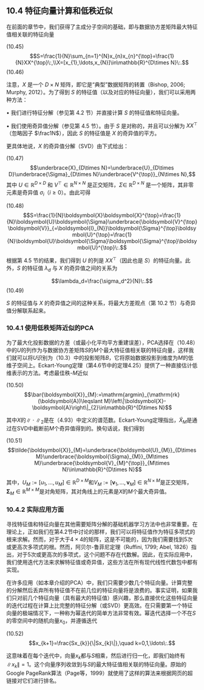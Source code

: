 
## 10.4 特征向量计算和低秩近似 

在前面的章节中，我们获得了主成分子空间的基础，即与数据协方差矩阵最大特征值相关联的特征向量

(10.45)
$$S=\frac{1}{N}\sum_{n=1}^{N}x_{n}x_{n}^{\top}=\frac{1}{N}XX^{\top}\:,\\X=[x_{1},\ldots,x_{N}]\in\mathbb{R}^{D\times N}\:.$$
(10.46)

注意，$X$ 是一个 $D\times N$ 矩阵，即它是“典型”数据矩阵的转置（Bishop, 2006; Murphy, 2012）。为了得到 $S$ 的特征值（以及对应的特征向量），我们可以采用两种方法：

$\bullet$ 我们进行特征分解（参见第 4.2 节）并直接计算 $S$ 的特征值和特征向量。

$\bullet$ 我们使用奇异值分解（参见第 4.5 节）。由于 $S$ 是对称的，并且可以分解为 $XX^\top$（忽略因子 $\frac1N$），因此 $S$ 的特征值是 $X$ 的奇异值的平方。

更具体地说，$X$ 的奇异值分解（SVD）由下式给出：

(10.47)
$$\underbrace{X}_{D\times N}=\underbrace{U}_{D\times D}\underbrace{\Sigma}_{D\times N}\underbrace{V^{\top}}_{N\times N},$$
其中 $U\in \mathbb{R} ^{D\times D}$ 和 $V^\top\in\mathbb{R}^{N\times N}$ 是正交矩阵，$\Sigma\in$ $\mathbb{R}^{D\times N}$ 是一个矩阵，其非零元素是奇异值 $\sigma_i$（$i\geqslant 0$）。由此可得

(10.48)
$$S=\frac{1}{N}\boldsymbol{X}\boldsymbol{X}^{\top}=\frac{1}{N}\boldsymbol{U}\boldsymbol{\Sigma}\underbrace{\boldsymbol{V}^{\top}\boldsymbol{V}}_{=\boldsymbol{I}_{N}}\boldsymbol{\Sigma}^{\top}\boldsymbol{U}^{\top}=\frac{1}{N}\boldsymbol{U}\boldsymbol{\Sigma}\boldsymbol{\Sigma}^{\top}\boldsymbol{U}^{\top}\:.$$

根据第 4.5 节的结果，我们得到 $U$ 的列是 $XX^\top$（因此也是 $S$）的特征向量。此外，$S$ 的特征值 $\lambda_d$ 与 $X$ 的奇异值之间的关系为

$$\lambda_d=\frac{\sigma_d^2}{N}\:.$$
(10.49)

$S$ 的特征值与 $X$ 的奇异值之间的这种关系，将最大方差观点（第 10.2 节）与奇异值分解联系起来。

### 10.4.1 使用低秩矩阵近似的PCA

为了最大化投影数据的方差（或最小化平均平方重建误差），PCA选择在（10.48）中的$U$的列作为与数据协方差矩阵$S$的$M$个最大特征值相关联的特征向量，这样我们就可以将$U$识别为（10.3）中的投影矩阵$B$，它将原始数据投影到维度为$M$的低维子空间上。Eckart-Young定理（第4.6节中的定理4.25）提供了一种直接估计低维表示的方法。考虑最佳秩-$M$近似

(10.50)
$$\bar{\boldsymbol{X}}_{M}:=\mathrm{argmin}_{\mathrm{rk}(\boldsymbol{A})\leqslant M}\left\|\boldsymbol{X}-\boldsymbol{A}\right\|_{2}\in\mathbb{R}^{D\times N}$$

其中$X$的$\|\cdot\|_2$是在（4.93）中定义的谱范数。Eckart-Young定理指出，$\tilde{X}_M$是通过在SVD中截断前$M$个奇异值得到的。换句话说，我们得到

(10.51)
$$\tilde{\boldsymbol{X}}_{M}=\underbrace{\boldsymbol{U}_{M}}_{D\times M}\underbrace{\boldsymbol{\Sigma}_{M}}_{M\times M}\underbrace{\boldsymbol{V}_{M}^{\top}}_{M\times N}\in\mathbb{R}^{D\times N}$$

其中，$U_M:=[u_1,\ldots,u_M]\in\mathbb{R}^{D\times M}$和$V_M:=[\boldsymbol{v}_1,\ldots,\boldsymbol{v}_M]\in\mathbb{R}^{N\times M}$是正交矩阵，$\boldsymbol\Sigma_M\in\mathbb{R}^{M\times M}$是对角矩阵，其对角线上的元素是$X$的$M$个最大奇异值。

### 10.4.2 实际应用方面

寻找特征值和特征向量在其他需要矩阵分解的基础机器学习方法中也非常重要。在理论上，正如我们在第4.2节中讨论的那样，我们可以将特征值作为特征多项式的根来求解。然而，对于大于$4\times4$的矩阵，这是不可能的，因为我们需要找到5次或更高次多项式的根。然而，阿贝尔-鲁菲尼定理（Ruffini, 1799; Abel, 1826）指出，对于5次或更高次的多项式，这个问题不存在代数解。因此，在实际应用中，我们使用迭代方法来求解特征值或奇异值，这些方法在所有现代线性代数包中都有实现。

在许多应用（如本章介绍的PCA）中，我们只需要少数几个特征向量。计算完整的分解然后丢弃所有特征值不在前几位的特征向量将是浪费的。事实证明，如果我们只对前几个特征向量（具有最大的特征值）感兴趣，那么直接优化这些特征向量的迭代过程在计算上比完整的特征分解（或SVD）更高效。在只需要第一个特征向量的极端情况下，一种称为幂迭代的简单方法非常有效。幂迭代选择一个不在$S$的零空间中的随机向量$x_0$，并遵循迭代

(10.52)
$$x_{k+1}=\frac{Sx_{k}}{\|Sx_{k}\|},\quad k=0,1,\ldots\:.$$

这意味着在每个迭代中，向量$x_k$都与$S$相乘，然后进行归一化，即我们始终有$\|x_k\|=1$。这个向量序列收敛到与$S$的最大特征值相关联的特征向量。原始的Google PageRank算法（Page等，1999）就使用了这样的算法来根据网页的超链接对它们进行排名。

